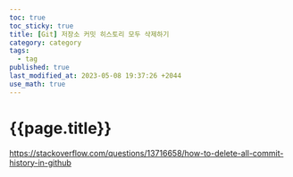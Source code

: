 ```yaml
---
toc: true
toc_sticky: true
title: [Git] 저장소 커밋 히스토리 모두 삭제하기
category: category
tags:
  - tag
published: true
last_modified_at: 2023-05-08 19:37:26 +2044
use_math: true
---
```


# {{page.title}}

https://stackoverflow.com/questions/13716658/how-to-delete-all-commit-history-in-github

